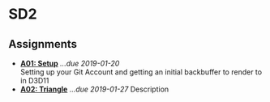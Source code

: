 SD2
======

## Assignments

- **[A01: Setup](assignments/a01)**  *...due 2019-01-20*  
  Setting up your Git Account and getting an initial backbuffer to render to in D3D11
- **[A02: Triangle](assignments/a02)** *...due 2019-01-27*
  Description
